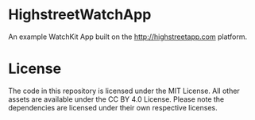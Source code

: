 # HighstreetWatchApp
An example WatchKit App built on the http://highstreetapp.com platform.

# License
The code in this repository is licensed under the MIT License. All other assets are available under the CC BY 4.0 License. Please note the dependencies are licensed under their own respective licenses.